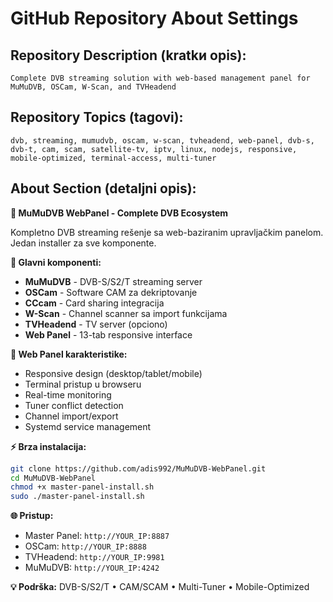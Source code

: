 # GitHub Repository About Settings

## Repository Description (kratkи opis):
```
Complete DVB streaming solution with web-based management panel for MuMuDVB, OSCam, W-Scan, and TVHeadend
```

## Repository Topics (tagovi):
```
dvb, streaming, mumudvb, oscam, w-scan, tvheadend, web-panel, dvb-s, dvb-t, cam, scam, satellite-tv, iptv, linux, nodejs, responsive, mobile-optimized, terminal-access, multi-tuner
```

## About Section (detaljni opis):

**🚀 MuMuDVB WebPanel - Complete DVB Ecosystem**

Kompletno DVB streaming rešenje sa web-baziranim upravljačkim panelom. Jedan installer za sve komponente.

**🌟 Glavni komponenti:**
- **MuMuDVB** - DVB-S/S2/T streaming server
- **OSCam** - Software CAM za dekriptovanje  
- **CCcam** - Card sharing integracija
- **W-Scan** - Channel scanner sa import funkcijama
- **TVHeadend** - TV server (opciono)
- **Web Panel** - 13-tab responsive interface

**📱 Web Panel karakteristike:**
- Responsive design (desktop/tablet/mobile)
- Terminal pristup u browseru
- Real-time monitoring
- Tuner conflict detection
- Channel import/export
- Systemd service management

**⚡ Brza instalacija:**
```bash
git clone https://github.com/adis992/MuMuDVB-WebPanel.git
cd MuMuDVB-WebPanel  
chmod +x master-panel-install.sh
sudo ./master-panel-install.sh
```

**🌐 Pristup:**
- Master Panel: `http://YOUR_IP:8887`
- OSCam: `http://YOUR_IP:8888` 
- TVHeadend: `http://YOUR_IP:9981`
- MuMuDVB: `http://YOUR_IP:4242`

**💡 Podrška:** DVB-S/S2/T • CAM/SCAM • Multi-Tuner • Mobile-Optimized